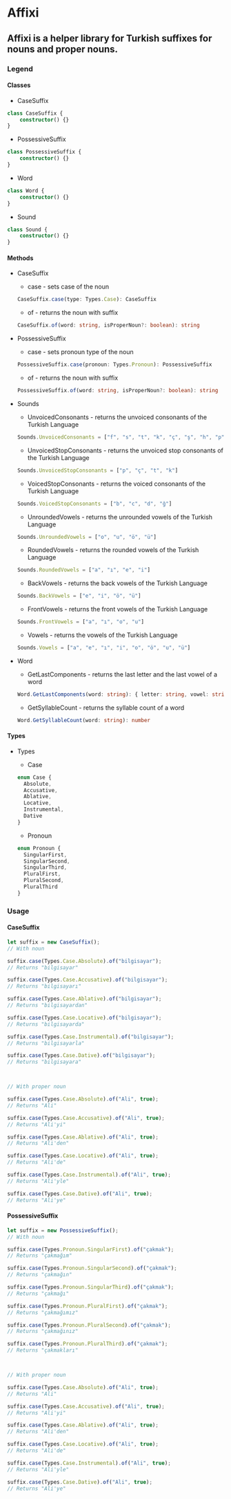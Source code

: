 # Affixi

## Affixi is a helper library for Turkish suffixes for nouns and proper nouns.

### Legend

#### Classes

- CaseSuffix

```TypeScript
class CaseSuffix {
    constructor() {}
}
```

- PossessiveSuffix

```TypeScript
class PossessiveSuffix {
    constructor() {}
}
```

- Word

```TypeScript
class Word {
    constructor() {}
}
```

- Sound

```TypeScript
class Sound {
    constructor() {}
}
```

#### Methods

- CaseSuffix

  - case - sets case of the noun

  ```TypeScript
  CaseSuffix.case(type: Types.Case): CaseSuffix
  ```

  - of - returns the noun with suffix

  ```TypeScript
  CaseSuffix.of(word: string, isProperNoun?: boolean): string
  ```

- PossessiveSuffix

  - case - sets pronoun type of the noun

  ```TypeScript
  PossessiveSuffix.case(pronoun: Types.Pronoun): PossessiveSuffix
  ```

  - of - returns the noun with suffix

  ```TypeScript
  PossessiveSuffix.of(word: string, isProperNoun?: boolean): string
  ```

- Sounds

  - UnvoicedConsonants - returns the unvoiced consonants of the Turkish Language

  ```TypeScript
  Sounds.UnvoicedConsonants = ["f", "s", "t", "k", "ç", "ş", "h", "p"]
  ```

  - UnvoicedStopConsonants - returns the unvoiced stop consonants of the Turkish Language

  ```TypeScript
  Sounds.UnvoicedStopConsonants = ["p", "ç", "t", "k"]
  ```

  - VoicedStopConsonants - returns the voiced consonants of the Turkish Language

  ```TypeScript
  Sounds.VoicedStopConsonants = ["b", "c", "d", "ğ"]
  ```

  - UnroundedVowels - returns the unrounded vowels of the Turkish Language

  ```TypeScript
  Sounds.UnroundedVowels = ["o", "u", "ö", "ü"]
  ```

  - RoundedVowels - returns the rounded vowels of the Turkish Language

  ```TypeScript
  Sounds.RoundedVowels = ["a", "ı", "e", "i"]
  ```

  - BackVowels - returns the back vowels of the Turkish Language

  ```TypeScript
  Sounds.BackVowels = ["e", "i", "ö", "ü"]
  ```

  - FrontVowels - returns the front vowels of the Turkish Language

  ```TypeScript
  Sounds.FrontVowels = ["a", "ı", "o", "u"]
  ```

  - Vowels - returns the vowels of the Turkish Language

  ```TypeScript
  Sounds.Vowels = ["a", "e", "ı", "i", "o", "ö", "u", "ü"]
  ```

- Word

  - GetLastComponents - returns the last letter and the last vowel of a word

  ```TypeScript
  Word.GetLastComponents(word: string): { letter: string, vowel: string }
  ```

  - GetSyllableCount - returns the syllable count of a word

  ```TypeScript
  Word.GetSyllableCount(word: string): number
  ```

#### Types

- Types

  - Case

  ```Typescript
  enum Case {
    Absolute,
    Accusative,
    Ablative,
    Locative,
    Instrumental,
    Dative
  }
  ```

  - Pronoun

  ```Typescript
  enum Pronoun {
    SingularFirst,
    SingularSecond,
    SingularThird,
    PluralFirst,
    PluralSecond,
    PluralThird
  }
  ```

### Usage

#### CaseSuffix

```TypeScript
let suffix = new CaseSuffix();
// With noun

suffix.case(Types.Case.Absolute).of("bilgisayar");
// Returns "bilgisayar"

suffix.case(Types.Case.Accusative).of("bilgisayar");
// Returns "bilgisayarı"

suffix.case(Types.Case.Ablative).of("bilgisayar");
// Returns "bilgisayardan"

suffix.case(Types.Case.Locative).of("bilgisayar");
// Returns "bilgisayarda"

suffix.case(Types.Case.Instrumental).of("bilgisayar");
// Returns "bilgisayarla"

suffix.case(Types.Case.Dative).of("bilgisayar");
// Returns "bilgisayara"



// With proper noun

suffix.case(Types.Case.Absolute).of("Ali", true);
// Returns "Ali"

suffix.case(Types.Case.Accusative).of("Ali", true);
// Returns "Ali'yi"

suffix.case(Types.Case.Ablative).of("Ali", true);
// Returns "Ali'den"

suffix.case(Types.Case.Locative).of("Ali", true);
// Returns "Ali'de"

suffix.case(Types.Case.Instrumental).of("Ali", true);
// Returns "Ali'yle"

suffix.case(Types.Case.Dative).of("Ali", true);
// Returns "Ali'ye"

```

#### PossessiveSuffix

```TypeScript
let suffix = new PossessiveSuffix();
// With noun

suffix.case(Types.Pronoun.SingularFirst).of("çakmak");
// Returns "çakmağım"

suffix.case(Types.Pronoun.SingularSecond).of("çakmak");
// Returns "çakmağın"

suffix.case(Types.Pronoun.SingularThird).of("çakmak");
// Returns "çakmağı"

suffix.case(Types.Pronoun.PluralFirst).of("çakmak");
// Returns "çakmağımız"

suffix.case(Types.Pronoun.PluralSecond).of("çakmak");
// Returns "çakmağınız"

suffix.case(Types.Pronoun.PluralThird).of("çakmak");
// Returns "çakmakları"



// With proper noun

suffix.case(Types.Case.Absolute).of("Ali", true);
// Returns "Ali"

suffix.case(Types.Case.Accusative).of("Ali", true);
// Returns "Ali'yi"

suffix.case(Types.Case.Ablative).of("Ali", true);
// Returns "Ali'den"

suffix.case(Types.Case.Locative).of("Ali", true);
// Returns "Ali'de"

suffix.case(Types.Case.Instrumental).of("Ali", true);
// Returns "Ali'yle"

suffix.case(Types.Case.Dative).of("Ali", true);
// Returns "Ali'ye"

```
